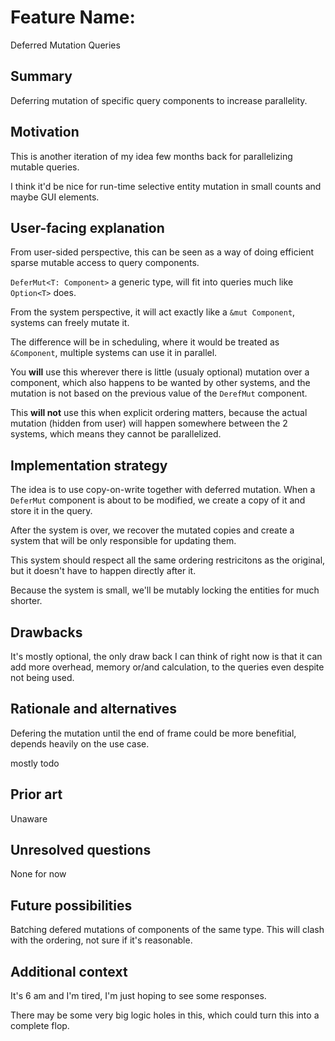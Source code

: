 # Feature Name:
Deferred Mutation Queries

## Summary

Deferring mutation of specific query components to increase parallelity.

## Motivation

This is another iteration of my idea few months back
for parallelizing mutable queries.

I think it'd be nice for
run-time selective entity mutation in small counts
and maybe GUI elements.

## User-facing explanation

From user-sided perspective,
this can be seen as a way of doing
efficient sparse mutable access
to query components.

`DeferMut<T: Component>` a generic type,
will fit into queries much like `Option<T>` does.

From the system perspective,
it will act exactly like a `&mut Component`,
systems can freely mutate it.

The difference will be in scheduling,
where it would be treated as `&Component`,
multiple systems can use it in parallel.

You **will** use this wherever there is little
(usualy optional) mutation over a component,
which also happens to be wanted by other systems,
and the mutation is not based on the previous value
of the `DerefMut` component.

This **will not** use this when explicit ordering matters,
because the actual mutation (hidden from user)
will happen somewhere between the 2 systems,
which means they cannot be parallelized.

## Implementation strategy

The idea is to use copy-on-write together with deferred mutation.
When a `DeferMut` component is about to be modified,
we create a copy of it and store it in the query.

After the system is over, we recover the mutated copies
and create a system that will be only responsible for updating them.

This system should respect all the same ordering restricitons as the original,
but it doesn't have to happen directly after it.

Because the system is small, we'll be mutably locking the entities for much shorter.

## Drawbacks

It's mostly optional,
the only draw back I can think of right now
is that it can add more overhead,
memory or/and calculation,
to the queries even despite not being used.

## Rationale and alternatives

Defering the mutation until the end of frame could be more benefitial,
depends heavily on the use case.

mostly todo

## Prior art

Unaware

## Unresolved questions

None for now

## Future possibilities

Batching defered mutations of components of the same type.
This will clash with the ordering, not sure if it's reasonable.

## Additional context

It's 6 am and I'm tired,
I'm just hoping to see some responses.

There may be some very big logic holes in this,
which could turn this into a complete flop.
